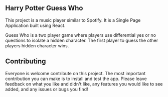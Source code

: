 ## Harry Potter Guess Who
This project is a music player similar to Spotify. It is a Single Page Application built using React.

Guess Who is a two player game where players use differential yes or no questions to isolate a hidden character. The first player to guess the other players hidden character wins. 

## Contributing
Everyone is welcome contribute on this project. The most important contribution you can make is to install and test the app. Please leave feedback on what you like and didn't like, any features you would like to see added, and any issues or bugs you find!
